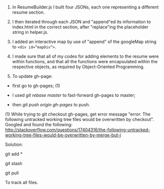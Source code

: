 
1. In ResumeBuilder.js I built four JSONs, each one representing a different resume section. 

2. I then iterated through each JSON and "append"ed its information to index.html in the correct section, after "replace"ing the placeholder string in helper.js.
 
3. I added an interactive map by use of "append" of the googleMap string to `<div id=”mapDiv”>`.

4. I made sure that all of my codes for adding elements to the resume were within functions, and that all the functions were encapsulated within the respective objects, as required by Object-Oriented Programming.

5. To update gh-page: 

* first go to gh-pages; (1)

* I used *git rebase master* to fast-forward gh-pages to master;

* then *git push origin gh-pages* to push. 

(1) While trying to git checkout gh-pages, get error message "error: The following untracked working tree files would be overwritten by checkout". Googled and found the following: http://stackoverflow.com/questions/17404316/the-following-untracked-working-tree-files-would-be-overwritten-by-merge-but-i

Solution: 

git add * 

git stash

git pull

 To track all files.

